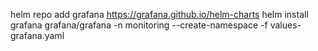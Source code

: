 helm repo add grafana https://grafana.github.io/helm-charts
helm install grafana grafana/grafana -n monitoring --create-namespace -f values-grafana.yaml
